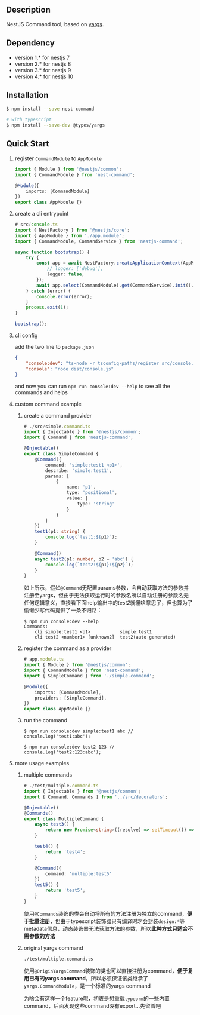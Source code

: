 ## Description

NestJS Command tool, based on [yargs](https://github.com/yargs/yargs).

## Dependency
* version 1.* for nestjs 7
* version 2.* for nestjs 8
* version 3.* for nestjs 9
* version 4.* for nestjs 10

## Installation

```bash
$ npm install --save nest-command

# with typescript
$ npm install --save-dev @types/yargs
```

## Quick Start
1. register `CommandModule` to `AppModule`

    ```typescript
    import { Module } from '@nestjs/common';
    import { CommandModule } from 'nest-command';

    @Module({
        imports: [CommandModule]
    })
    export class AppModule {}
    ```
2. create a cli entrypoint

    ```typescript
    # src/console.ts
    import { NestFactory } from '@nestjs/core';
    import { AppModule } from './app.module';
    import { CommandModule, CommandService } from 'nestjs-command';
    
    async function bootstrap() {
        try {
            const app = await NestFactory.createApplicationContext(AppModule, {
                // logger: ['debug'],
                logger: false,
            });
            await app.select(CommandModule).get(CommandService).init().exec();
        } catch (error) {
            console.error(error);
        }
        process.exit(1);
    }
    
    bootstrap();
    
    ```
3. cli config
    
    add the two line to `package.json`

    ```json
    {
        "console:dev": "ts-node -r tsconfig-paths/register src/console.ts",
        "console": "node dist/console.js"
   }
    ```
    
    and now you can run `npm run console:dev --help` to see all the commands and helps

4. custom command example

     1. create a command provider

        ```typescript
        # ./src/simple.command.ts
        import { Injectable } from '@nestjs/common';
        import { Command } from 'nestjs-command';
        
        @Injectable()
        export class SimpleCommand {
            @Command({
                command: 'simple:test1 <p1>',
                describe: 'simple:test1',
                params: [
                    {
                        name: 'p1',
                        type: 'positional',
                        value: {
                            type: 'string'
                        }
                    }
                ]
            })
            test1(p1: string) {
                console.log(`test1:${p1}`);
            }
        
            @Command()
            async test2(p1: number, p2 = 'abc') {
                console.log(`test2:${p1}:${p2}`);
            }
        }

        ```

        如上所示，假如`@Command`无配置params参数，会自动获取方法的参数并注册至yargs，但由于无法获取运行时的参数名所以自动注册的参数名无任何逻辑意义，直接看下面help输出中的*test2*就懂啥意思了，但也算为了偷懒少写代码提供了一条不归路：
        ```shell
        $ npm run console:dev --help
        Commands:
            cli simple:test1 <p1>           simple:test1
            cli test2 <number1> [unknown2]  test2(auto generated)
        ```
    
    2. register the command as a provider

        ```typescript
        # app.module.ts
        import { Module } from '@nestjs/common';
        import { CommandModule } from 'nest-command';
        import { SimpleCommand } from './simple.command';
    
        @Module({
            imports: [CommandModule],
            providers: [SimpleCommand],
        })
        export class AppModule {}
        ```

    3. run the command

        ```shell
        $ npm run console:dev simple:test1 abc // console.log('test1:abc');
    
        $ npm run console:dev test2 123 // console.log('test2:123:abc');
        ```

5. more usage examples

    1. multiple commands
        
        ```typescript
        # ./test/multiple.command.ts
        import { Injectable } from '@nestjs/common';
        import { Command, Commands } from '../src/decorators';

        @Injectable()
        @Commands()
        export class MultipleCommand {
            async test3() {
                return new Promise<string>((resolve) => setTimeout(() => resolve('test3'), 0));
            }
        
            test4() {
                return 'test4';
            }
        
            @Command({
                command: 'multiple:test5'
            })
            test5() {
                return 'test5';
            }
        }

        ```

        使用`@Commands`装饰的类会自动将所有的方法注册为独立的command，**便于批量注册**，但由于typescript装饰器只有编译时才会封装`design:*`等metadata信息，动态装饰器无法获取方法的参数，所以**此种方式只适合不需参数的方法**

    
    2. original yargs command

        `./test/multiple.command.ts`

        使用`@OriginYargsCommand`装饰的类也可以直接注册为command，**便于复用已有的yargs command**，所以必须保证该类继承了`yargs.CommandModule`，是一个标准的yargs command

        为啥会有这样一个feature呢，初衷是想重载`typeorm`的一些内置command，后面发现这些command没有export...先留着吧

